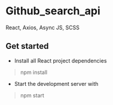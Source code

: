 # Github_search_api
React, Axios, Async JS, SCSS

## Get started
* Install all React project dependencies
> npm install

* Start the development server with
> npm start
